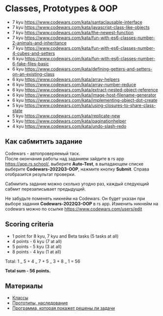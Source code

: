 # Classes, Prototypes & OOP

- 7 kyu https://www.codewars.com/kata/santaclausable-interface
- 7 kyu https://www.codewars.com/kata/javascript-class-like-objects
- 7 kyu https://www.codewars.com/kata/the-newest-function
- 7 kyu https://www.codewars.com/kata/fun-with-es6-classes-number-2-animals-and-inheritance
- 7 kyu https://www.codewars.com/kata/fun-with-es6-classes-number-4-cubes-and-setters
- 6 kyu https://www.codewars.com/kata/fun-with-es6-classes-number-6-fake-files-basic
- 6 kyu https://www.codewars.com/kata/defining-getters-and-setters-on-an-existing-class
- 6 kyu https://www.codewars.com/kata/array-helpers
- 6 kyu https://www.codewars.com/kata/array-number-reduce
- 6 kyu https://www.codewars.com/kata/extract-nested-object-reference
- 6 kyu https://www.codewars.com/kata/image-host-filename-generator
- 6 kyu https://www.codewars.com/kata/implementing-object-dot-create
- 5 kyu https://www.codewars.com/kata/using-closures-to-share-class-state
- 5 kyu https://www.codewars.com/kata/replicate-new
- 5 kyu https://www.codewars.com/kata/paginationhelper
- 4 kyu https://www.codewars.com/kata/undo-slash-redo

## Как сабмитить задание

Codewars - автопроверяемый таск.  
После окончания работы над заданием зайдите в rs app https://app.rs.school/, выберите **Auto-Test**, в выпадающем списке выберите **Codewars-2022Q3-OOP**, нажмите кнопку **Submit**. Справа отобразится результат проверки.

Сабмитить задание можно сколько угодно раз, каждый следующий сабмит перезаписывает предыдущий.

Не забудьте поменять никнейм на Codewars. Он будет указан при выборе задания **Codewars-2022Q3-OOP** в rs app. Изменить никнейм на codewars можно по ссылке https://www.codewars.com/users/edit

## Scoring criteria

- 1 point for 8 kyu, 7 kyu and Beta tasks (5 tasks at all)
- 4 points - 6 kyu (7 at all)
- 5 points - 5 kyu (3 at all)
- 8 points - 4 kyu (1 at all)

Total: 1 _ 5 + 4 _ 7 + 5 _ 3 + 8 _ 1 = 56

**Total sum - 56 points.**

## Материалы

- [Классы](https://learn.javascript.ru/classes)
- [Прототипы, наследование](https://learn.javascript.ru/prototypes)
- [Программа, которая покажет решены ли задачи](https://lidachk.github.io/codewars-check/)
